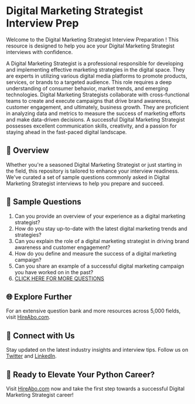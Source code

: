 # Digital Marketing Strategist Interview Prep

Welcome to the Digital Marketing Strategist Interview Preparation ! This resource is designed to help you ace your Digital Marketing Strategist interviews with confidence.

A Digital Marketing Strategist is a professional responsible for developing and implementing effective marketing strategies in the digital space. They are experts in utilizing various digital media platforms to promote products, services, or brands to a targeted audience. This role requires a deep understanding of consumer behavior, market trends, and emerging technologies. Digital Marketing Strategists collaborate with cross-functional teams to create and execute campaigns that drive brand awareness, customer engagement, and ultimately, business growth. They are proficient in analyzing data and metrics to measure the success of marketing efforts and make data-driven decisions. A successful Digital Marketing Strategist possesses excellent communication skills, creativity, and a passion for staying ahead in the fast-paced digital landscape.

## 🚀 Overview

Whether you're a seasoned Digital Marketing Strategist or just starting in the field, this repository is tailored to enhance your interview readiness. We've curated a set of sample questions commonly asked in Digital Marketing Strategist interviews to help you prepare and succeed.

## 📝 Sample Questions

1. Can you provide an overview of your experience as a digital marketing strategist?
2. How do you stay up-to-date with the latest digital marketing trends and strategies?
3. Can you explain the role of a digital marketing strategist in driving brand awareness and customer engagement?
4. How do you define and measure the success of a digital marketing campaign?
5. Can you share an example of a successful digital marketing campaign you have worked on in the past?
6. [CLICK HERE FOR MORE QUESTIONS](https://hireabo.com/job/8_4_27/Digital%20Marketing%20Strategist)

## 🌐 Explore Further

For an extensive question bank and more resources across 5,000 fields, visit [HireAbo.com](https://www.hireabo.com).

## 📱 Connect with Us

Stay updated on the latest industry insights and interview tips. Follow us on [Twitter](https://twitter.com/hireabo) and [LinkedIn](https://www.linkedin.com/in/hire-abo-3609972a8/).

## 🚀 Ready to Elevate Your Python Career?

Visit [HireAbo.com](https://www.hireabo.com) now and take the first step towards a successful Digital Marketing Strategist career!